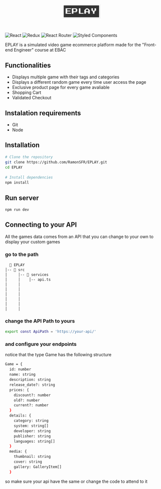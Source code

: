 <p align="center"><img src="./src/assets/images/icons/logo.svg" width="125px"></p>

#

![React](https://img.shields.io/badge/react-%2320232a.svg?style=for-the-badge&logo=react&logoColor=%2361DAFB)
![Redux](https://img.shields.io/badge/redux-%23593d88.svg?style=for-the-badge&logo=redux&logoColor=white)
![React Router](https://img.shields.io/badge/React_Router-CA4245?style=for-the-badge&logo=react-router&logoColor=white)
![Styled Components](https://img.shields.io/badge/styled--components-DB7093?style=for-the-badge&logo=styled-components&logoColor=white)

EPLAY is a simulated video game ecommerce platform made for the "Front-end Engineer" course at EBAC

## Functionalities

- Displays multiple game with their tags and categories
- Displays a different random game every time user access the page
- Exclusive product page for every game avaliable
- Shopping Cart
- Validated Checkout

## Instalation requirements

- Git
- Node

## Installation

```bash
# Clone the repository
git clone https://github.com/RamonSFR/EPLAY.git
cd EPLAY

# Install dependencies
npm install
```

## Run server

```bash
npm run dev
```

## Connecting to your API

All the games data comes from an API that you can change to your own to display your custom games

### go to the path

```
  📁 EPLAY
│-- 📁 src
│     │-- 📁 services
│     │    │-- api.ts
│     │
│     │
│     │
│     │
│     │
│     │
```

### change the API Path to yours

```bash
export const ApiPath = 'https://your-api/'
```

### and configure your endpoints

notice that the type Game has the following structure

```bash
Game = {
  id: number
  name: string
  description: string
  release_date?: string
  prices: {
    discount?: number
    old?: number
    current?: number
  }
  details: {
    category: string
    system: string[]
    developer: string
    publisher: string
    languages: string[]
  }
  media: {
    thumbnail: string
    cover: string
    gallery: GalleryItem[]
  }
```

so make sure your api have the same or change the code to attend to it
